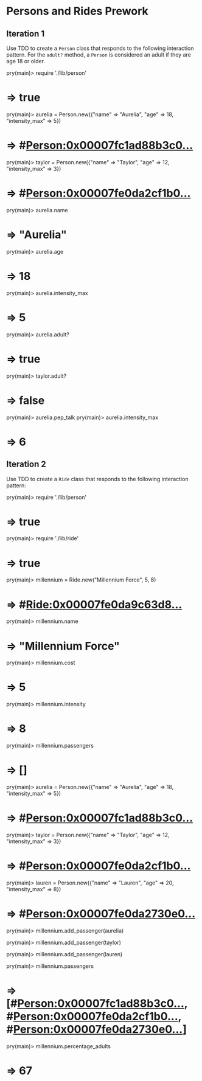 # Persons and Rides Prework

## Iteration 1
Use TDD to create a `Person` class that responds to the following interaction pattern. For the `adult?` method, a `Person` is considered an adult if they are age 18 or older.

pry(main)> require './lib/person'
# => true

pry(main)> aurelia = Person.new({"name" => "Aurelia", "age" => 18, "intensity_max" => 5})    
# => #<Person:0x00007fc1ad88b3c0...>

pry(main)> taylor = Person.new({"name" => "Taylor", "age" => 12, "intensity_max" => 3})    
# => #<Person:0x00007fe0da2cf1b0...>

pry(main)> aurelia.name
# => "Aurelia"

pry(main)> aurelia.age
# => 18

pry(main)> aurelia.intensity_max
# => 5

pry(main)> aurelia.adult?
# => true

pry(main)> taylor.adult?
# => false

pry(main)> aurelia.pep_talk
pry(main)> aurelia.intensity_max  
# => 6

## Iteration 2
Use TDD to create a `Ride` class that responds to the following interaction pattern:

pry(main)> require './lib/person'
# => true

pry(main)> require './lib/ride'
# => true

pry(main)> millennium = Ride.new("Millennium Force", 5, 8)
# => #<Ride:0x00007fe0da9c63d8...>

pry(main)> millennium.name
# => "Millennium Force"

pry(main)> millennium.cost
# => 5

pry(main)> millennium.intensity
# => 8

pry(main)> millennium.passengers
# => []

pry(main)> aurelia = Person.new({"name" => "Aurelia", "age" => 18, "intensity_max" => 5})    
# => #<Person:0x00007fc1ad88b3c0...>

pry(main)> taylor = Person.new({"name" => "Taylor", "age" => 12, "intensity_max" => 3})    
# => #<Person:0x00007fe0da2cf1b0...>

pry(main)> lauren = Person.new({"name" => "Lauren", "age" => 20, "intensity_max" => 8})    
# => #<Person:0x00007fe0da2730e0...>

pry(main)> millennium.add_passenger(aurelia)

pry(main)> millennium.add_passenger(taylor)

pry(main)> millennium.add_passenger(lauren)

pry(main)> millennium.passengers
# => [#<Person:0x00007fc1ad88b3c0...>, #<Person:0x00007fe0da2cf1b0...>, #<Person:0x00007fe0da2730e0...>]

pry(main)> millennium.percentage_adults
# => 67
